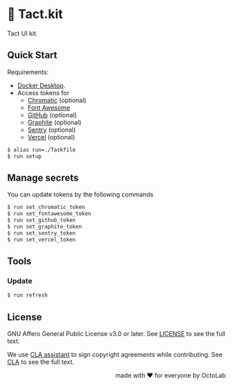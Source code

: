 # 🎁 Tact.kit

Tact UI kit.

## Quick Start

Requirements:

- [Docker Desktop][Docker].
- Access tokens for
  - [Chromatic][] (optional)
  - [Font Awesome][]
  - [GitHub][] (optional)
  - [Graphite][] (optional)
  - [Sentry][] (optional)
  - [Vercel][] (optional)

[Chromatic]:      https://www.chromatic.com/
[Docker]:         https://www.docker.com/products/docker-desktop/
[Font Awesome]:   https://fontawesome.com/
[GitHub]:         https://cli.github.com/
[Graphite]:       https://graphite.dev/
[Sentry]:         https://sentry.io/welcome/
[Vercel]:         https://vercel.com/

```bash
$ alias run=./Taskfile
$ run setup
```

## Manage secrets

You can update tokens by the following commands

```bash
$ run set_chromatic_token
$ run set_fontawesome_token
$ run set_github_token
$ run set_graphite_token
$ run set_sentry_token
$ run set_vercel_token
```

## Tools

### Update

```bash
$ run refresh
```

## License

GNU Affero General Public License v3.0 or later.
See [LICENSE](LICENSE) to see the full text.

We use [CLA assistant][] to sign copyright agreements while contributing.
See [CLA][] to see the full text.

[CLA]:                https://gist.github.com/kamilsk/44221b6834a6cdc273b5e3411224f8be
[CLA assistant]:      https://cla-assistant.io/tact-app/kit
[CLA assistant.src]:  https://github.com/cla-assistant/cla-assistant

<p align="right">made with ❤️ for everyone by OctoLab</p>
